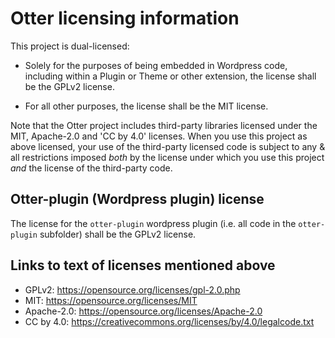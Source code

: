 # Otter licensing information

This project is dual-licensed:

- Solely for the purposes of being embedded in Wordpress code, including within a Plugin or Theme or other extension, the license shall be the GPLv2 license.

- For all other purposes, the license shall be the MIT license.

Note that the Otter project includes third-party libraries licensed under the MIT, Apache-2.0 and 'CC by 4.0' licenses. When you use this project as above licensed, your use of the third-party licensed code is subject to any & all restrictions imposed *both* by the license under which you use this project *and* the license of the third-party code.


## Otter-plugin (Wordpress plugin) license

The license for the `otter-plugin` wordpress plugin (i.e. all code in the `otter-plugin` subfolder) shall be the GPLv2 license.


## Links to text of licenses mentioned above

- GPLv2: https://opensource.org/licenses/gpl-2.0.php
- MIT: https://opensource.org/licenses/MIT
- Apache-2.0: https://opensource.org/licenses/Apache-2.0
- CC by 4.0: https://creativecommons.org/licenses/by/4.0/legalcode.txt

